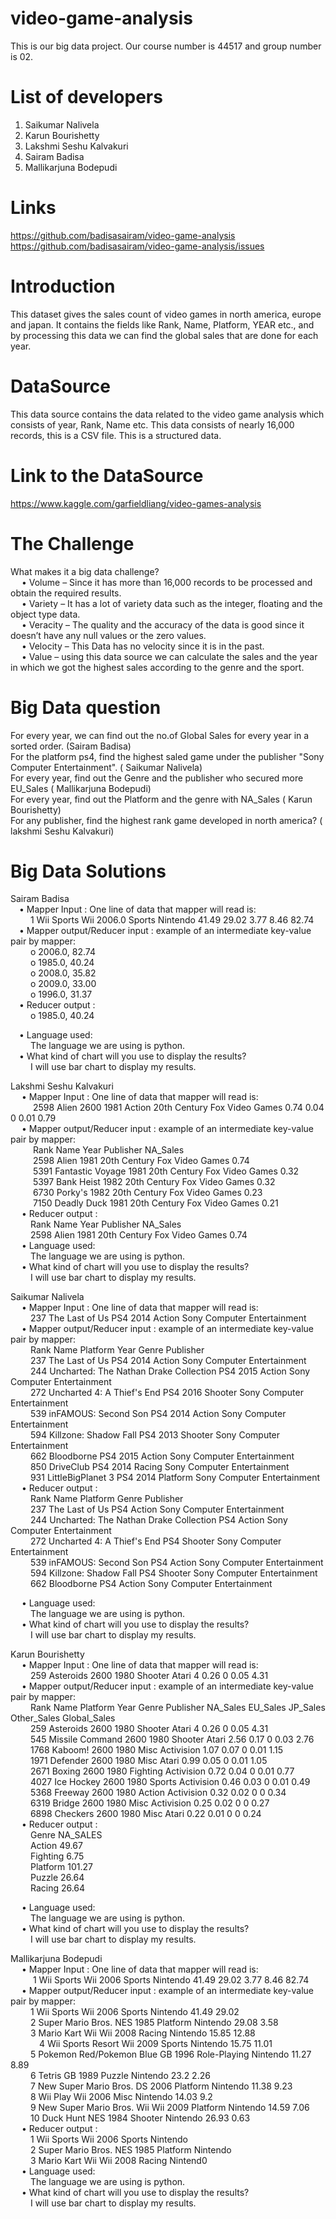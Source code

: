 # video-game-analysis
This is our big data project. Our course number is 44517 and group number is 02. <br>

# List of developers
  1. Saikumar Nalivela
  2. Karun Bourishetty
  3. Lakshmi Seshu Kalvakuri
  4. Sairam Badisa
  5. Mallikarjuna Bodepudi
  
# Links
  https://github.com/badisasairam/video-game-analysis <br>
  https://github.com/badisasairam/video-game-analysis/issues
  
# Introduction
  This dataset gives the sales count of video games in north america, europe and japan. It contains the fields like Rank, Name, Platform, YEAR       etc., and by processing this data we can find the global sales that are done for each year.
  
# DataSource
  This data source contains the data related to the video game analysis which consists of year, Rank, Name etc.  This data consists of       nearly 16,000 records, this is a CSV file. This is a structured data.

# Link to the DataSource
  https://www.kaggle.com/garfieldliang/video-games-analysis
  
# The Challenge
  What makes it a big data challenge? <br>
  &emsp; •	Volume – Since it has more than 16,000 records to be processed and obtain the required results. <br>
  &emsp; •	Variety – It has a lot of variety data such as the integer, floating and the object type data. <br>
  &emsp; •	Veracity – The quality and the accuracy of the data is good since it doesn’t have any null values or the zero values. <br>
  &emsp; •	Velocity – This Data has no velocity since it is in the past. <br>
  &emsp; •	Value – using this data source we can calculate the sales and the year in which we got the highest sales according to the               genre and the sport. <br>
  
# Big Data question
  For every year, we can find out the no.of Global Sales for every year in a sorted order. (Sairam Badisa) <br>
  For the platform ps4,  find the highest saled game under the publisher "Sony Computer Entertainment". ( Saikumar Nalivela) <br>
  For every year, find out the Genre and the publisher who secured more EU_Sales ( Mallikarjuna Bodepudi) <br>
  For every year, find out the Platform and the genre with NA_Sales ( Karun Bourishetty) <br>
  For any publisher, find the highest rank game developed in north america? ( lakshmi Seshu Kalvakuri) <br>
 
# Big Data Solutions
  Sairam Badisa <br>
  &emsp;•	Mapper Input : One line of data that mapper will read is: <br>
  &emsp; &emsp;1 Wii Sports Wii 2006.0 Sports Nintendo 41.49 29.02 3.77 8.46 82.74 <br>
  &emsp;•	Mapper output/Reducer input : example of an intermediate key-value pair by mapper: <br>
  &emsp;&emsp;   o	2006.0, 82.74 <br>
  &emsp;&emsp;   o	1985.0, 40.24 <br>
  &emsp;&emsp;   o	2008.0, 35.82 <br>
  &emsp;&emsp;   o	2009.0, 33.00 <br>
  &emsp;&emsp;   o	1996.0, 31.37 <br>
  &emsp;•	Reducer output : <br>
  &emsp;&emsp;   o	1985.0, 40.24 <br>
  
  &emsp;•	Language used: <br>
  &emsp;&emsp;  The language we are using is python. <br>
  &emsp;•	What kind of chart will you use to display the results? <br>
  &emsp;&emsp;  I will use bar chart to display my results. <br>
    
   Lakshmi Seshu Kalvakuri <br>
&emsp; •	Mapper Input : One line of data that mapper will read is: <br>
&emsp; &emsp; 2598	Alien	2600	1981	Action	20th Century Fox Video Games	0.74	0.04	0	0.01	0.79<br>
&emsp; •	Mapper output/Reducer input : example of an intermediate key-value pair by mapper: <br>
&emsp; &emsp;  Rank	Name	Year	Publisher	NA_Sales<br>
&emsp; &emsp; 2598	Alien	1981	20th Century Fox Video Games	0.74<br>
&emsp; &emsp; 5391	Fantastic Voyage	1981	20th Century Fox Video Games	0.32<br>
&emsp; &emsp; 5397	Bank Heist	1982	20th Century Fox Video Games	0.32<br>
&emsp; &emsp; 6730	Porky's	1982	20th Century Fox Video Games	0.23<br>
&emsp; &emsp; 7150	Deadly Duck	1981	20th Century Fox Video Games	0.21<br>
&emsp; •	Reducer output : <br>
&emsp;&emsp; Rank	Name	Year	Publisher	NA_Sales<br>
&emsp; &emsp;2598	Alien	1981	20th Century Fox Video Games	0.74<br>
&emsp; •	Language used: <br>
&emsp;&emsp; The language we are using is python. <br>
&emsp; •	What kind of chart will you use to display the results? <br>
&emsp;&emsp; I will use bar chart to display my results. <br>

Saikumar Nalivela <br>
&emsp; •	Mapper Input : One line of data that mapper will read is: <br>
&emsp; &emsp;237	The Last of Us	PS4	2014	Action	Sony Computer Entertainment <br>
&emsp; •	Mapper output/Reducer input : example of an intermediate key-value pair by mapper: <br>
&emsp; &emsp;Rank	Name	Platform	Year	Genre	Publisher <br>
&emsp; &emsp;237	The Last of Us	PS4	2014	Action	Sony Computer Entertainment <br>
&emsp; &emsp;244	Uncharted: The Nathan Drake Collection	PS4	2015	Action	Sony Computer Entertainment <br>
&emsp; &emsp;272	Uncharted 4: A Thief's End	PS4	2016	Shooter	Sony Computer Entertainment <br>
&emsp; &emsp;539	inFAMOUS: Second Son	PS4	2014	Action	Sony Computer Entertainment <br>
&emsp; &emsp;594	Killzone: Shadow Fall	PS4	2013	Shooter	Sony Computer Entertainment <br>
&emsp; &emsp;662	Bloodborne	PS4	2015	Action	Sony Computer Entertainment <br>
&emsp; &emsp;850	DriveClub	PS4	2014	Racing	Sony Computer Entertainment <br>
&emsp; &emsp;931	LittleBigPlanet 3	PS4	2014	Platform	Sony Computer Entertainment <br>
&emsp; •	Reducer output : <br>
&emsp; &emsp;Rank	Name	Platform	Genre	Publisher <br>
&emsp; &emsp;237	The Last of Us	PS4	Action	Sony Computer Entertainment <br>
&emsp; &emsp;244	Uncharted: The Nathan Drake Collection	PS4	Action	Sony Computer Entertainment <br>
&emsp; &emsp;272	Uncharted 4: A Thief's End	PS4	Shooter	Sony Computer Entertainment <br>
&emsp; &emsp;539	inFAMOUS: Second Son	PS4	Action	Sony Computer Entertainment <br>
&emsp; &emsp;594	Killzone: Shadow Fall	PS4	Shooter	Sony Computer Entertainment <br>
&emsp; &emsp;662	Bloodborne	PS4	Action	Sony Computer Entertainment <br>

&emsp; •	Language used: <br>
&emsp;&emsp; The language we are using is python. <br>
&emsp; •	What kind of chart will you use to display the results? <br>
&emsp;&emsp; I will use bar chart to display my results. <br>


Karun Bourishetty<br>
&emsp; •	Mapper Input : One line of data that mapper will read is: <br>
&emsp; &emsp;259	Asteroids	2600	1980	Shooter	Atari	4	0.26	0	0.05	4.31 <br>
&emsp; •	Mapper output/Reducer input : example of an intermediate key-value pair by mapper: <br>
&emsp; &emsp;Rank	Name	Platform	Year	Genre	Publisher	NA_Sales	EU_Sales	JP_Sales	Other_Sales	Global_Sales <br>
&emsp; &emsp;259	Asteroids	2600	1980	Shooter	Atari	4	0.26	0	0.05	4.31 <br>
&emsp; &emsp;545	Missile Command	2600	1980	Shooter	Atari	2.56	0.17	0	0.03	2.76 <br>
&emsp; &emsp;1768	Kaboom!	2600	1980	Misc	Activision	1.07	0.07	0	0.01	1.15 <br>
&emsp; &emsp;1971	Defender	2600	1980	Misc	Atari	0.99	0.05	0	0.01	1.05 <br>
&emsp; &emsp;2671	Boxing	2600	1980	Fighting	Activision	0.72	0.04	0	0.01	0.77 <br>
&emsp; &emsp;4027	Ice Hockey	2600	1980	Sports	Activision	0.46	0.03	0	0.01	0.49 <br>
&emsp; &emsp;5368	Freeway	2600	1980	Action	Activision	0.32	0.02	0	0	0.34 <br>
&emsp; &emsp;6319	Bridge	2600	1980	Misc	Activision	0.25	0.02	0	0	0.27 <br>
&emsp; &emsp;6898	Checkers	2600	1980	Misc	Atari	0.22	0.01	0	0	0.24 <br>
&emsp; •	Reducer output : <br>
&emsp; &emsp;Genre	NA_SALES <br>
&emsp; &emsp;Action 49.67 <br>
&emsp; &emsp;Fighting 6.75 <br>
&emsp; &emsp;Platform 101.27<br>
&emsp; &emsp;Puzzle 26.64<br>
&emsp; &emsp;Racing 26.64<br>



&emsp; •	Language used: <br>
&emsp;&emsp; The language we are using is python. <br>
&emsp; •	What kind of chart will you use to display the results? <br>
&emsp;&emsp; I will use bar chart to display my results. <br>

Mallikarjuna Bodepudi<br>
&emsp; •	Mapper Input : One line of data that mapper will read is: <br>
&emsp; &emsp; 1	Wii Sports	Wii	2006	Sports	Nintendo	41.49	29.02	3.77	8.46	82.74 <br>
&emsp; •	Mapper output/Reducer input : example of an intermediate key-value pair by mapper: <br>
&emsp; &emsp;1	Wii Sports	Wii	2006	Sports	Nintendo	41.49	29.02 <br>
&emsp; &emsp;2	Super Mario Bros.	NES	1985	Platform	Nintendo	29.08	3.58<br>
&emsp; &emsp;3	Mario Kart Wii	Wii	2008	Racing	Nintendo	15.85	12.88 <br>
&emsp; &emsp;&emsp;4	Wii Sports Resort	Wii	2009	Sports	Nintendo	15.75	11.01 <br>
&emsp; &emsp;5	Pokemon Red/Pokemon Blue	GB	1996	Role-Playing	Nintendo	11.27	8.89 <br>
&emsp; &emsp;6	Tetris	GB	1989	Puzzle	Nintendo	23.2	2.26 <br>
&emsp; &emsp;7	New Super Mario Bros.	DS	2006	Platform	Nintendo	11.38	9.23 <br>
&emsp; &emsp;8	Wii Play	Wii	2006	Misc	Nintendo	14.03	9.2 <br>
&emsp; &emsp;9	New Super Mario Bros. Wii	Wii	2009	Platform	Nintendo	14.59	7.06 <br>
&emsp; &emsp;10	Duck Hunt	NES	1984	Shooter	Nintendo	26.93	0.63 <br>
&emsp; •	Reducer output : <br>
&emsp; &emsp;1	Wii Sports	Wii	2006	Sports	Nintendo<br>
&emsp; &emsp;2	Super Mario Bros.	NES	1985	Platform	Nintendo <br>
&emsp; &emsp;3	Mario Kart Wii	Wii	2008	Racing	Nintend0 <br>
&emsp; •	Language used: <br>
&emsp;&emsp; The language we are using is python. <br>
&emsp; •	What kind of chart will you use to display the results? <br>
&emsp;&emsp; I will use bar chart to display my results. <br>


        
    
      

      

  
  

